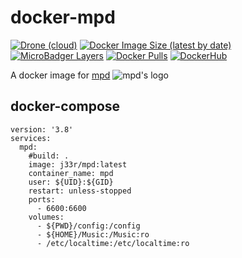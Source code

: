 # docker-mpd
[![Drone (cloud)](https://img.shields.io/drone/build/jee-r/docker-mpd?style=flat-square)](https://cloud.drone.io/jee-r/docker-mpd)
[![Docker Image Size (latest by date)](https://img.shields.io/docker/image-size/j33r/mpd?style=flat-square)](https://microbadger.com/images/j33r/mpd)
[![MicroBadger Layers](https://img.shields.io/microbadger/layers/j33r/mpd?style=flat-square)](https://microbadger.com/images/j33r/mpd)
[![Docker Pulls](https://img.shields.io/docker/pulls/j33r/mpd?style=flat-square)](https://hub.docker.com/r/j33r/mpd)
[![DockerHub](https://img.shields.io/badge/Dockerhub-j33r/mpd-%232496ED?logo=docker&style=flat-square)](https://hub.docker.com/r/j33r/mpd)

A docker image for [mpd](https://mpd-torrent.org/) ![mpd's logo](https://user-images.githubusercontent.com/10530469/79228210-5ae36180-7e61-11ea-8f72-276e6197f011.png)

## docker-compose

```
version: '3.8'
services:
  mpd:
    #build: .
    image: j33r/mpd:latest
    container_name: mpd
    user: ${UID}:${GID}
    restart: unless-stopped
    ports:
      - 6600:6600
    volumes:
      - ${PWD}/config:/config
      - ${HOME}/Music:/Music:ro
      - /etc/localtime:/etc/localtime:ro
```
